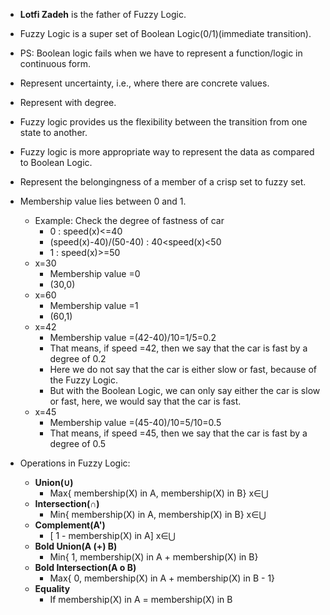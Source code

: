 - **Lotfi Zadeh** is the father of Fuzzy Logic.
- Fuzzy Logic is a super set of Boolean Logic(0/1)(immediate transition).
- PS: Boolean logic fails when we have to represent a function/logic in continuous form.
- Represent uncertainty, i.e., where there are concrete values.
- Represent with degree.
- Fuzzy logic provides us the flexibility between the transition from one state to another.
- Fuzzy logic is more appropriate way to represent the data as compared to Boolean Logic.
- Represent the belongingness of a member of a crisp set to fuzzy set.
- Membership value lies between 0 and 1.
  * Example: Check the degree of fastness of car
    * 0                     : speed(x)<=40
    * (speed(x)-40)/(50-40) : 40<speed(x)<50
    * 1                     : speed(x)>=50
  * x=30
    * Membership value =0
    * (30,0)
  * x=60
    * Membership value =1
    * (60,1)
  * x=42
    * Membership value =(42-40)/10=1/5=0.2
    * That means, if speed =42, then we say that the car is fast by a degree of 0.2
    * Here we do not say that the car is either slow or fast, because of the Fuzzy Logic.
    * But with the Boolean Logic, we can only say either the car is slow or fast, here, we would say that the car is fast.
  * x=45
    * Membership value =(45-40)/10=5/10=0.5
    * That means, if speed =45, then we say that the car is fast by a degree of 0.5
  
- Operations in Fuzzy Logic:
  * **Union(∪)**
    * Max{ membership(X) in A, membership(X) in B} x∈⋃
  * **Intersection(∩)**
    * Min{ membership(X) in A, membership(X) in B} x∈⋃
  * **Complement(A')**
    * [ 1 - membership(X) in A] x∈⋃
  * **Bold Union(A (+) B)**
    * Min{ 1, membership(X) in A + membership(X) in B} 
  * **Bold Intersection(A o B)**
    * Max{ 0, membership(X) in A + membership(X) in B - 1}
  * **Equality**
    * If membership(X) in A = membership(X) in B
